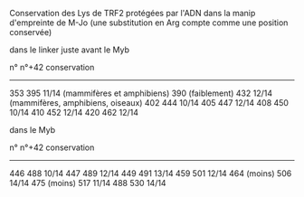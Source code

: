 Conservation des Lys de TRF2 protégées par l'ADN dans la manip d'empreinte de
M-Jo (une substitution en Arg compte comme une position conservée)

dans le linker juste avant le Myb

 n°                 n°+42    conservation
-----------------  -------  ------------------------------------------
 353                 395      11/14 (mammifères et amphibiens)
 390 (faiblement)    432      12/14 (mammifères, amphibiens, oiseaux)
 402                 444      10/14
 405                 447      12/14
 408                 450      10/14
 410                 452      12/14
 420                 462      12/14

dans le Myb

 n°                 n°+42    conservation
-----------------  -------  ------------------------------------------
 446                 488      10/14
 447                 489      12/14
 449                 491      13/14
 459                 501      12/14
 464 (moins)         506      14/14
 475 (moins)         517      11/14
 488                 530      14/14

